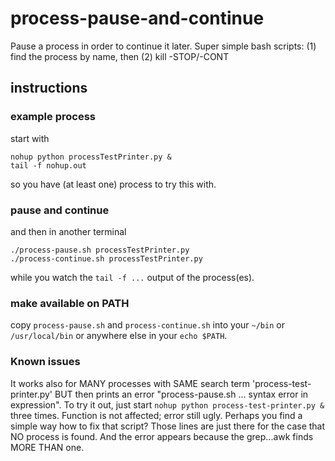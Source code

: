 # process-pause-and-continue
Pause a process in order to continue it later. Super simple bash scripts: (1) find the process <PID> by name, then (2) kill -STOP/-CONT <PID>    

## instructions

### example process
start with

    nohup python processTestPrinter.py &
    tail -f nohup.out 

so you have (at least one) process to try this with.

### pause and continue

and then in another terminal

    ./process-pause.sh processTestPrinter.py
    ./process-continue.sh processTestPrinter.py

while you watch the `tail -f ...` output of the process(es).

### make available on PATH
copy `process-pause.sh` and `process-continue.sh` into your `~/bin` or `/usr/local/bin` or anywhere else in your `echo $PATH`.

### Known issues
It works also for MANY processes with SAME search term 'process-test-printer.py' BUT then prints an error "process-pause.sh ... syntax error in expression". To try it out, just start  `nohup python process-test-printer.py &` three times. Function is not affected; error still ugly. Perhaps you find a simple way how to fix that script? Those lines are just there for the case that NO process is found. And the error appears because the grep...awk finds MORE THAN one.  

